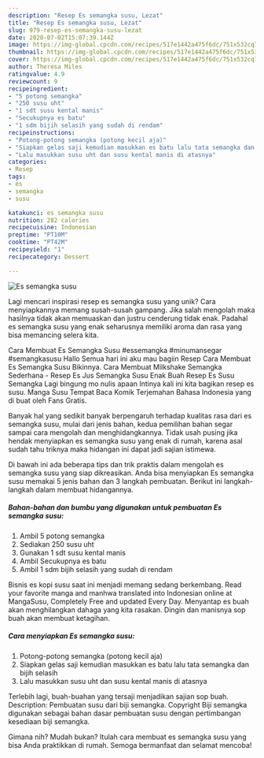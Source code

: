 ```yaml
---
description: "Resep Es semangka susu, Lezat"
title: "Resep Es semangka susu, Lezat"
slug: 979-resep-es-semangka-susu-lezat
date: 2020-07-02T15:07:39.144Z
image: https://img-global.cpcdn.com/recipes/517e1442a475f6dc/751x532cq70/es-semangka-susu-foto-resep-utama.jpg
thumbnail: https://img-global.cpcdn.com/recipes/517e1442a475f6dc/751x532cq70/es-semangka-susu-foto-resep-utama.jpg
cover: https://img-global.cpcdn.com/recipes/517e1442a475f6dc/751x532cq70/es-semangka-susu-foto-resep-utama.jpg
author: Theresa Miles
ratingvalue: 4.9
reviewcount: 9
recipeingredient:
- "5 potong semangka"
- "250 susu uht"
- "1 sdt susu kental manis"
- "Secukupnya es batu"
- "1 sdm bijih selasih yang sudah di rendam"
recipeinstructions:
- "Potong-potong semangka (potong kecil aja)"
- "Siapkan gelas saji kemudian masukkan es batu lalu tata semangka dan bijih selasih"
- "Lalu masukkan susu uht dan susu kental manis di atasnya"
categories:
- Resep
tags:
- es
- semangka
- susu

katakunci: es semangka susu 
nutrition: 282 calories
recipecuisine: Indonesian
preptime: "PT10M"
cooktime: "PT42M"
recipeyield: "1"
recipecategory: Dessert

---
```



![Es semangka susu](https://img-global.cpcdn.com/recipes/517e1442a475f6dc/751x532cq70/es-semangka-susu-foto-resep-utama.jpg)

Lagi mencari inspirasi resep es semangka susu yang unik? Cara menyiapkannya memang susah-susah gampang. Jika salah mengolah maka hasilnya tidak akan memuaskan dan justru cenderung tidak enak. Padahal es semangka susu yang enak seharusnya memiliki aroma dan rasa yang bisa memancing selera kita.

Cara Membuat Es Semangka Susu #essemangka #minumansegar #semangkasusu Hallo Semua hari ini aku mau bagiin Resep Cara Membuat Es Semangka Susu Bikinnya. Cara Membuat Milkshake Semangka Sederhana - Resep Es Jus Semangka Susu Enak Buah Resep Es Susu Semangka Lagi bingung mo nulis apaan Intinya kali ini kita bagikan resep es susu. Manga Susu Tempat Baca Komik Terjemahan Bahasa Indonesia yang di buat oleh Fans Gratis.

Banyak hal yang sedikit banyak berpengaruh terhadap kualitas rasa dari es semangka susu, mulai dari jenis bahan, kedua pemilihan bahan segar sampai cara mengolah dan menghidangkannya. Tidak usah pusing jika hendak menyiapkan es semangka susu yang enak di rumah, karena asal sudah tahu triknya maka hidangan ini dapat jadi sajian istimewa.


Di bawah ini ada beberapa tips dan trik praktis dalam mengolah es semangka susu yang siap dikreasikan. Anda bisa menyiapkan Es semangka susu memakai 5 jenis bahan dan 3 langkah pembuatan. Berikut ini langkah-langkah dalam membuat hidangannya.

<!--inarticleads1-->

##### Bahan-bahan dan bumbu yang digunakan untuk pembuatan Es semangka susu:

1. Ambil 5 potong semangka
1. Sediakan 250 susu uht
1. Gunakan 1 sdt susu kental manis
1. Ambil Secukupnya es batu
1. Ambil 1 sdm bijih selasih yang sudah di rendam


Bisnis es kopi susu saat ini menjadi memang sedang berkembang. Read your favorite manga and manhwa translated into Indonesian online at MangaSusu, Completely Free and updated Every Day. Menyantap es buah akan menghilangkan dahaga yang kita rasakan. Dingin dan manisnya sop buah akan membuat ketagihan. 

<!--inarticleads2-->

##### Cara menyiapkan Es semangka susu:

1. Potong-potong semangka (potong kecil aja)
1. Siapkan gelas saji kemudian masukkan es batu lalu tata semangka dan bijih selasih
1. Lalu masukkan susu uht dan susu kental manis di atasnya


Terlebih lagi, buah-buahan yang tersaji menjadikan sajian sop buah. Description: Pembuatan susu dari biji semangka. Copyright Biji semangka digunakan sebagai bahan dasar pembuatan susu dengan pertimbangan kesediaan biji semangka. 

Gimana nih? Mudah bukan? Itulah cara membuat es semangka susu yang bisa Anda praktikkan di rumah. Semoga bermanfaat dan selamat mencoba!
